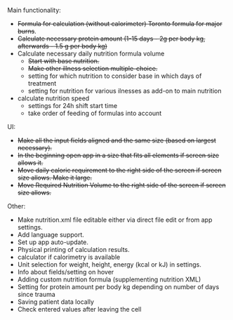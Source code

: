 Main functionality:
- ~~Formula for calculation (without calorimeter) Toronto formula for major burns~~. 
- ~~Calculate necessary protein amount (1-15 days - 2g per body kg, afterwards - 1.5 g per body kg)~~
- Calculate necessary daily nutrition formula volume
	- ~~Start with base nutrition.~~
	- ~~Make other illness selection multiple-choice.~~
	- setting for which nutrition to consider base in which days of treatment
	- setting for nutrition for various ilnesses as add-on to main nutrition
- calculate nutrition speed
	- settings for 24h shift start time
	- take order of feeding of formulas into account

UI:
- ~~Make all the input fields aligned and the same size (based on largest necessary).~~
- ~~In the beginning open app in a size that fits all elements if screen size allows it.~~
- ~~Move daily caloric requirement to the right side of the screen if screen size allows. Make it large.~~
- ~~Move Required Nutrition Volume to the right side of the screen if screen size allows.~~

Other:
- Make nutrition.xml file editable either via direct file edit or from app settings.
- Add language support.
- Set up app auto-update.
- Physical printing of calculation results.
- calculator if calorimetry is available
- Unit selection for weight, height, energy (kcal or kJ) in settings.
- Info about fields/setting on hover
- Adding custom nutrition formula (supplementing nutrition XML)
- Setting for protein amount per body kg depending on number of days since trauma
- Saving patient data locally
- Check entered values after leaving the cell


